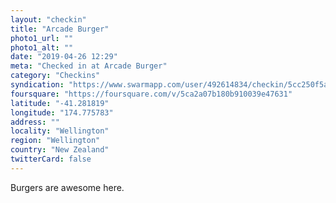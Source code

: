 ```yaml
---
layout: "checkin"
title: "Arcade Burger"
photo1_url: ""
photo1_alt: ""
date: "2019-04-26 12:29"
meta: "Checked in at Arcade Burger"
category: "Checkins"
syndication: "https://www.swarmapp.com/user/492614834/checkin/5cc250f5a35dce002b84c426"
foursquare: "https://foursquare.com/v/5ca2a07b180b910039e47631"
latitude: "-41.281819"
longitude: "174.775783"
address: ""
locality: "Wellington"
region: "Wellington"
country: "New Zealand"
twitterCard: false
---
```

Burgers are awesome here.
